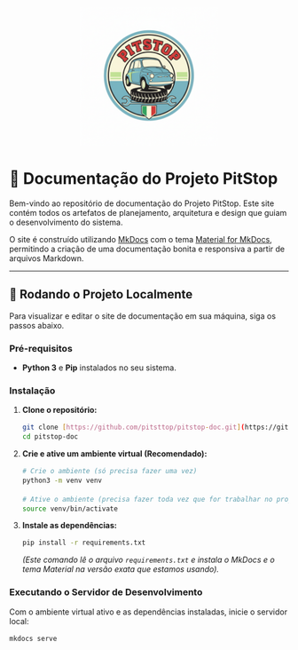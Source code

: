 <p align="center">
  <img src="./docs/assets/PitStop.png" alt="Logo do Projeto PitStop" width="250">
</p>

# 📄 Documentação do Projeto PitStop

Bem-vindo ao repositório de documentação do Projeto PitStop. Este site contém todos os artefatos de planejamento, arquitetura e design que guiam o desenvolvimento do sistema.

O site é construído utilizando [MkDocs](https://www.mkdocs.org/) com o tema [Material for MkDocs](https://squidfunk.github.io/mkdocs-material/), permitindo a criação de uma documentação bonita e responsiva a partir de arquivos Markdown.

---

## 🚀 Rodando o Projeto Localmente

Para visualizar e editar o site de documentação em sua máquina, siga os passos abaixo.

### Pré-requisitos

* **Python 3** e **Pip** instalados no seu sistema.

### Instalação

1.  **Clone o repositório:**
    ```bash
    git clone [https://github.com/pitsttop/pitstop-doc.git](https://github.com/pitsttop/pitstop-doc.git)
    cd pitstop-doc
    ```

2.  **Crie e ative um ambiente virtual (Recomendado):**
    ```bash
    # Crie o ambiente (só precisa fazer uma vez)
    python3 -m venv venv

    # Ative o ambiente (precisa fazer toda vez que for trabalhar no projeto)
    source venv/bin/activate
    ```

3.  **Instale as dependências:**
    ```bash
    pip install -r requirements.txt
    ```
    *(Este comando lê o arquivo `requirements.txt` e instala o MkDocs e o tema Material na versão exata que estamos usando).*

### Executando o Servidor de Desenvolvimento

Com o ambiente virtual ativo e as dependências instaladas, inicie o servidor local:

```bash
mkdocs serve